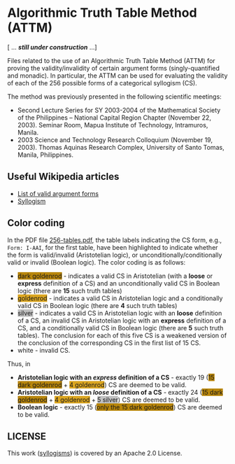 # Algorithmic Truth Table Method (ATTM)

[ ... _**still under construction**_ ...]  

Files related to the use of an Algorithmic Truth Table Method (ATTM) for proving the validity/invalidity of certain argument forms (singly-quantified and monadic).  In particular, the ATTM can be used for evaluating the validity of each of the 256 possible forms of a categorical syllogism (CS).

The method was previously presented in the following scientific meetings:

* Second Lecture Series for SY 2003-2004 of the Mathematical Society of the Philippines – National Capital Region Chapter (November 22, 2003). Seminar Room, Mapua Institute of Technology, Intramuros, Manila.
* 2003 Science and Technology Research Colloquium (November 19, 2003). Thomas Aquinas Research Complex, University of Santo Tomas, Manila, Philippines.

## Useful Wikipedia articles
* [List of valid argument forms](https://en.wikipedia.org/wiki/List_of_valid_argument_forms)
* [Syllogism](https://en.wikipedia.org/wiki/Syllogism)

## Color coding 
In the PDF file [256-tables.pdf](./256-tables.pdf), the table labels indicating the CS form, e.g., `Form: I-AAI`, for the first table, have been highlighted to indicate whether the form is valid/invalid (Aristotelian logic), or unconditionally/conditionally valid or invalid (Boolean logic). The color coding is as follows:

* <span style="background-color:#B8860B; fontcolor:black">dark goldenrod</span> -  indicates a valid CS in Aristotelian (with a **loose** or **express** definition of a CS) and an unconditionally valid CS in Boolean logic (there are **15** such truth tables)
* <span style="background-color:#DAA520; fontcolor:black">goldenrod</span> -  indicates a valid CS in Aristotelian logic and a conditionally valid CS in Boolean logic (there are **4** such truth tables)
* <span style="background-color:silver; fontcolor:black">silver</span> -  indicates a valid CS in Aristotelian logic with an **loose** definition of a CS, an invalid CS in Aristotelian logic with an **express** definition of a CS, and a conditionally valid CS in Boolean logic (there are **5** such truth tables).  The conclusion for each of this five CS is a weakened version of the conclusion of the corresponding CS in the first list of 15 CS.
* <span style="background-color:white; fontcolor:black">white</span> - invalid CS.

Thus, in 

* **Aristotelian logic with an _express_ definition of a CS** - exactly 19 (<span style="background-color:#B8860B; fontcolor:black">15 dark goldenrod</span> + <span style="background-color:#DAA520; fontcolor:black">4 goldenrod</span>) CS are deemed to be valid. 
* **Aristotelian logic with an _loose_ definition of a CS** - exactly 24 (<span style="background-color:#B8860B; fontcolor:black">15 dark goldenrod</span> + <span style="background-color:#DAA520; fontcolor:black">4 goldenrod</span> + <span style="background-color:silver; fontcolor:black">5 silver</span>) CS are deemed to be valid. 
* **Boolean logic** - exactly 15 (<span style="background-color:#B8860B; fontcolor:black">only the 15 dark goldenrod</span>) CS are deemed to be valid.

## LICENSE

This work ([syllogisms](https://github.com/justineuro/syllogisms)) is covered by an Apache 2.0 License.

